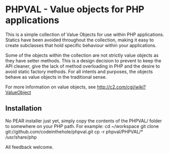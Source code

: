 PHPVAL - Value objects for PHP applications
===========================================

This is a simple collection of Value Objects for use within PHP applications.  Statics have 
been avoided throughout the collection, making it easy to create subclasses that hold specific
behaviour within your applications.

Some of the objects within the collection are not strictly value objects as they have setter methods.
This is a design decision to prevent to keep the API cleaner, give the lack of method overloading in PHP
and the desire to avoid static factory methods.  For all intents and purposes, the objects behave
as value objects in the traditional sense.

For more information on value objects, see http://c2.com/cgi/wiki?ValueObject

Installation
------------

No PEAR installer just yet, simply copy the contents of the PHPVAL/ folder to somewhere on your 
PHP path.  For example:
    cd ~/workspace
    git clone git://github.com/codeinthehole/phpval.git
    cp -r phpval/PHPVAL/* /usr/share/php

All feedback welcome.
